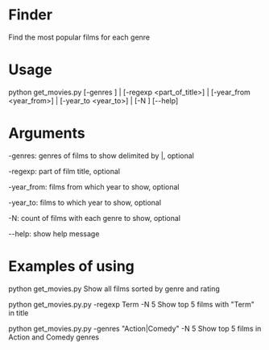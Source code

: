 Finder
=======

Find the most popular films for each genre

Usage
=======
python get_movies.py [-genres <genres>] | [-regexp <part_of_title>] | [-year_from <year_from>] | [-year_to <year_to>] | [-N <count>] [--help] 


Arguments
=======

-genres: genres of films to show delimited by |, optional

-regexp: part of film title, optional

-year_from: films from which year to show, optional

-year_to: films to which year to show, optional

-N: count of films with each genre to show, optional
	
--help: show help message



Examples of using
=======


python get_movies.py
Show all films sorted by genre and rating


python get_movies.py.py -regexp Term -N 5
Show top 5 films with "Term" in title


python get_movies.py.py -genres "Action|Comedy" -N 5
Show top 5 films in Action and Comedy genres
